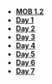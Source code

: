 - **[MOB 1.2](README.md)**
- **[Day 1](Lessons/01-Autolayout/README.md)**
- **[Day 2](Lessons/02-AutoLayout/README.md)**
- **[Day 3](Lessons/03-CodingConstraints/README.md)**
- **[Day 4](Lessons/04-CustomViews/README.md)**
- **[Day 5](Lessons/05-Intro-to-MVC/README.md)**
- **[Day 6](Lessons/06-TableViews/README.md)**
- **[Day 7](Lessons/07-CollectionViews/README.md)**
